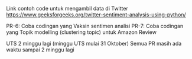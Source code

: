 Link contoh code untuk mengambil data di Twitter
https://www.geeksforgeeks.org/twitter-sentiment-analysis-using-python/

PR-6: Coba codingan yang Vaksin sentimen analisi
PR-7: Coba codingan yang Topik modelling (clustering topic) untuk Amazon Review

UTS 2 minggu lagi (minggu UTS mulai 31 Oktober)
Semua PR masih ada waktu sampai 2 minggu lagi
